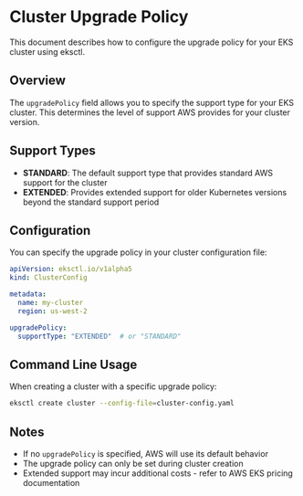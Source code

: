 # Cluster Upgrade Policy

This document describes how to configure the upgrade policy for your EKS cluster using eksctl.

## Overview

The `upgradePolicy` field allows you to specify the support type for your EKS cluster. This determines the level of support AWS provides for your cluster version.

## Support Types

- **STANDARD**: The default support type that provides standard AWS support for the cluster
- **EXTENDED**: Provides extended support for older Kubernetes versions beyond the standard support period

## Configuration

You can specify the upgrade policy in your cluster configuration file:

```yaml
apiVersion: eksctl.io/v1alpha5
kind: ClusterConfig

metadata:
  name: my-cluster
  region: us-west-2

upgradePolicy:
  supportType: "EXTENDED"  # or "STANDARD"
```

## Command Line Usage

When creating a cluster with a specific upgrade policy:

```bash
eksctl create cluster --config-file=cluster-config.yaml
```

## Notes

- If no `upgradePolicy` is specified, AWS will use its default behavior
- The upgrade policy can only be set during cluster creation
- Extended support may incur additional costs - refer to AWS EKS pricing documentation
